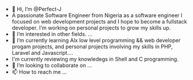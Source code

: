 - 👋 Hi, I’m @Perfect-J 
- A passionate Software Engineer from Nigeria as a software engineer I focused on web development projects and I hope to become a fullstack developer. I'm working on personal projects to grow my skills up.
- 👀 I’m interested in other fields. ...
- 🌱 I’m currently learning Alx low level programming && web developer progam projects, and personal projects involving my skills in PHP, Laravel and Javascript....
- I'm currently reviewing my knowledegs in Shell and C programming.
- 💞️ I’m looking to collaborate on ...
- 📫 How to reach me ...

<!---
Perfect-J/Perfect-J is a ✨ special ✨ repository because its `README.md` (this file) appears on your GitHub profile.
You can click the Preview link to take a look at your changes.
--->
